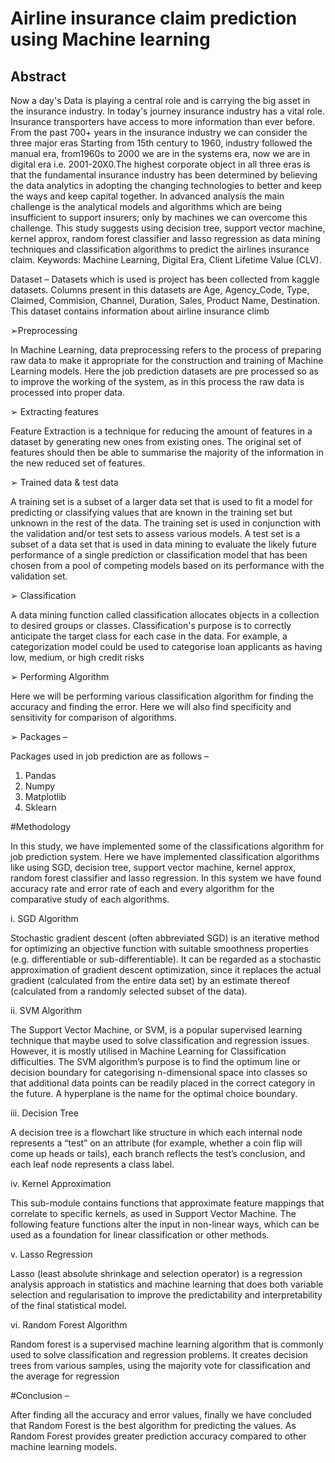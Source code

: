 # Airline insurance claim prediction using Machine learning
## Abstract 

Now a day's Data is playing a central role and is carrying the big asset in the insurance industry. 
In today's journey insurance industry has a vital role. Insurance transporters have access to more 
information than ever before. From the past 700+ years in the insurance industry we can consider 
the three major eras Starting from 15th century to 1960, industry followed the manual era, 
from1960s to 2000 we are in the systems era, now we are in digital era i.e. 2001-20X0.The 
highest corporate object in all three eras is that the fundamental insurance industry has been 
determined by believing the data analytics in adopting the changing technologies to better and 
keep the ways and keep capital together. In advanced analysis the main challenge is the 
analytical models and algorithms which are being insufficient to support insurers; only by 
machines we can overcome this challenge. This study suggests using decision tree, support 
vector machine, kernel approx, random forest classifier and lasso regression as data mining 
techniques and classification algorithms to predict the airlines insurance claim.
Keywords: Machine Learning, Digital Era, Client Lifetime Value (CLV).

Dataset –
Datasets which is used is project has been collected from kaggle datasets. Columns present in 
this datasets are Age, Agency_Code, Type, Claimed, Commision, Channel, Duration, Sales, 
Product Name, Destination. This dataset contains information about airline insurance climb 

➢Preprocessing 

In Machine Learning, data preprocessing refers to the process of preparing raw data to 
make it appropriate for the construction and training of Machine Learning models. Here 
the job prediction datasets are pre processed so as to improve the working of the system, 
as in this process the raw data is processed into proper data.

➢ Extracting features 

Feature Extraction is a technique for reducing the amount of features in a dataset by 
generating new ones from existing ones. The original set of features should then be able 
to summarise the majority of the information in the new reduced set of features.

➢ Trained data & test data 

A training set is a subset of a larger data set that is used to fit a model for predicting or 
classifying values that are known in the training set but unknown in the rest of the data. 
The training set is used in conjunction with the validation and/or test sets to assess 
various models.
A test set is a subset of a data set that is used in data mining to evaluate the likely future 
performance of a single prediction or classification model that has been chosen from a 
pool of competing models based on its performance with the validation set.

➢ Classification 

A data mining function called classification allocates objects in a collection to desired 
groups or classes. Classification's purpose is to correctly anticipate the target class for 
each case in the data. For example, a categorization model could be used to categorise 
loan applicants as having low, medium, or high credit risks

➢ Performing Algorithm 

Here we will be performing various classification algorithm for finding the accuracy and 
finding the error. Here we will also find specificity and sensitivity for comparison of 
algorithms.

➢ Packages –

Packages used in job prediction are as follows –
1) Pandas
2) Numpy
3) Matplotlib
4) Sklearn

#Methodology 

In this study, we have implemented some of the classifications algorithm for job 
prediction system. Here we have implemented classification algorithms like using 
SGD, decision tree, support vector machine, kernel approx, random forest 
classifier and lasso regression. In this system we have found accuracy rate and 
error rate of each and every algorithm for the comparative study of each 
algorithms.

i. SGD Algorithm 

Stochastic gradient descent (often abbreviated SGD) is an iterative method 
for optimizing an objective function with suitable smoothness properties 
(e.g. differentiable or sub-differentiable). It can be regarded as a stochastic 
approximation of gradient descent optimization, since it replaces the actual 
gradient (calculated from the entire data set) by an estimate thereof 
(calculated from a randomly selected subset of the data).

ii. SVM Algorithm 

The Support Vector Machine, or SVM, is a popular supervised learning 
technique that maybe used to solve classification and regression issues. 
However, it is mostly utilised in Machine Learning for Classification 
difficulties. The SVM algorithm’s purpose is to find the optimum line or 
decision boundary for categorising n-dimensional space into classes so that 
additional data points can be readily placed in the correct category in the 
future. A hyperplane is the name for the optimal choice boundary. 

iii. Decision Tree 

A decision tree is a flowchart like structure in which each internal node 
represents a “test” on an attribute (for example, whether a coin flip will 
come up heads or tails), each branch reflects the test’s conclusion, and each 
leaf node represents a class label. 

iv. Kernel Approximation 

This sub-module contains functions that approximate feature mappings that 
correlate to specific kernels, as used in Support Vector Machine. The 
following feature functions alter the input in non-linear ways, which can be 
used as a foundation for linear classification or other methods.

v. Lasso Regression 

Lasso (least absolute shrinkage and selection operator) is a regression 
analysis approach in statistics and machine learning that does both variable 
selection and regularisation to improve the predictability and interpretability 
of the final statistical model.

vi. Random Forest Algorithm 

Random forest is a supervised machine learning algorithm that is commonly 
used to solve classification and regression problems. It creates decision trees 
from various samples, using the majority vote for classification and the 
average for regression

#Conclusion –

After finding all the accuracy and error values, finally we have concluded that 
Random Forest is the best algorithm for predicting the values. As Random Forest 
provides greater prediction accuracy compared to other machine learning models.
